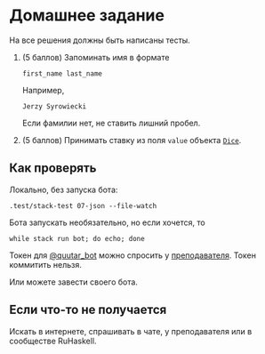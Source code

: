 # Домашнее задание

На все решения должны быть написаны тесты.

1.  (5 баллов) Запоминать имя в формате

        first_name last_name

    Например,

        Jerzy Syrowiecki

    Если фамилии нет, не ставить лишний пробел.

2.  (5 баллов) Принимать ставку из поля `value` объекта [`Dice`](https://core.telegram.org/bots/api#dice).

## Как проверять

Локально, без запуска бота:

    .test/stack-test 07-json --file-watch

Бота запускать необязательно, но если хочется, то

    while stack run bot; do echo; done

Токен для [@quutar_bot](https://t.me/quutar_bot) можно спросить у [преподавателя](https://t.me/cblp_su). Токен коммитить нельзя.

Или можете завести своего бота.

## Если что-то не получается

Искать в интернете, спрашивать в чате, у преподавателя или в сообществе RuHaskell.
